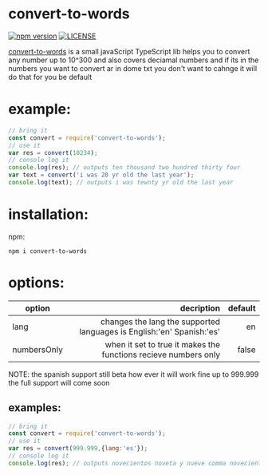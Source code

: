 # convert-to-words
[![npm version](https://img.shields.io/static/v1.svg?label=npm%20version&message=1.2.5&color=green)](https://www.npmjs.com/package/convert-to-words)
[![LICENSE](https://img.shields.io/static/v1.svg?label=LICENSE%20version&message=MIT&color=green)](https://github.com/AliBasicCoder/convert-to-words/LICENSE)

[convert-to-words](https://github.com/AliBasicCoder/convert-to-words/) is a small javaScript TypeScript lib helps you to convert any number up
to 10^300 and also covers deciamal numbers and
if its in the numbers you want to convert ar in dome txt you don't
want to cahnge it will do that for you be default 
# example:
```js
// bring it
const convert = require('convert-to-words');
// use it
var res = convert(10234);
// console log it
console.log(res); // outputs ten thousand two hundred thirty four
var text = convert('i was 20 yr old the last year');
console.log(text); // outputs i was tewnty yr old the last year
```
# installation:
npm:
```shell
npm i convert-to-words
```
# options:

| option      |   decription       | default      |
|-------------|-------------------:|-------------:|
|  lang       | changes the lang the supported languages is English:'en' Spanish:'es'  |   en         |
| numbersOnly | when it set to true it makes the functions  recieve numbers only               |  false       |
NOTE: the spanish support still beta how ever it will work fine
up to 999.999 the full support will come soon

## examples:
```js
// bring it
const convert = require('convert-to-words');
// use it
var res = convert(999.999,{lang:'es'});
// console log it
console.log(res); // outputs novecientos noveta y nueve comma novecientos noveta y nueve
```